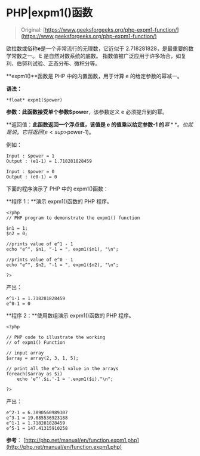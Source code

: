 # PHP|expm1()函数

> Original: [https://www.geeksforgeeks.org/php-expm1-function/](https://www.geeksforgeeks.org/php-expm1-function/)

欧拉数或俗称**e**是一个非常流行的无理数，它近似于 2.718281828，是最重要的数学常数之一。 E 是自然对数系统的底数。 指数值被广泛应用于许多场合，如复利、伯努利试验、正态分布、微积分等。

**expm1()**函数是 PHP 中的内置函数，用于计算 e 的给定参数的幂减一。

**语法：**

```
*float* expm1($power)
```

**参数：**此函数接受单个参数**$power**，该参数定义 e 必须提升到的幂。

**返回值：**此函数返回一个浮点值，该值是 e 的值乘以给定参数-1 的**$幂**。 也就是说，它将返回(e<sup>$power</sup>-1)。

例如：

```
Input : $power = 1 
Output : (e1-1) = 1.718281828459

Input : $power = 0 
Output : (e0-1) = 0 

```

下面的程序演示了 PHP 中的 expm1()函数：

**程序 1：**演示 expm1()函数的 PHP 程序。

```
<?php
// PHP program to demonstrate the expm1() function 

$n1 = 1; 
$n2 = 0; 

//prints value of e^1 - 1 
echo "e^", $n1, "-1 = ", expm1($n1), "\n"; 

//prints value of e^0 - 1 
echo "e^", $n2, "-1 = ", expm1($n2), "\n"; 

?>
```

产出：

```
e^1-1 = 1.718281828459
e^0-1 = 0

```

**程序 2：**使用数组演示 expm1()函数的 PHP 程序。

```
<?php

// PHP code to illustrate the working 
// of expm1() Function 

// input array 
$array = array(2, 3, 1, 5); 

// print all the e^x-1 value in the arrays
foreach($array as $i)
    echo 'e^'.$i.'-1 = '.expm1($i)."\n";

?>
```

产出：

```
e^2-1 = 6.3890560989307
e^3-1 = 19.085536923188
e^1-1 = 1.718281828459
e^5-1 = 147.41315910258

```

**参考**：
[http://php.net/manual/en/function.expm1.php](http://php.net/manual/en/function.expm1.php)